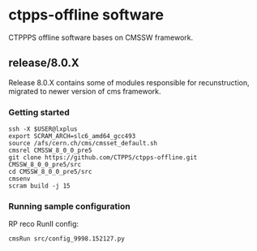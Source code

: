 # ctpps-offline software

CTPPPS offline software bases on CMSSW framework. 


## release/8.0.X

Release 8.0.X contains some of modules responsible for recunstruction, 
migrated to newer version of cms framework.

### Getting started

```
ssh -X $USER@lxplus
export SCRAM_ARCH=slc6_amd64_gcc493
source /afs/cern.ch/cms/cmsset_default.sh
cmsrel CMSSW_8_0_0_pre5
git clone https://github.com/CTPPS/ctpps-offline.git CMSSW_8_0_0_pre5/src
cd CMSSW_8_0_0_pre5/src
cmsenv
scram build -j 15
```

### Running sample configuration

RP reco RunII config:
```
cmsRun src/config_9998.152127.py
```
